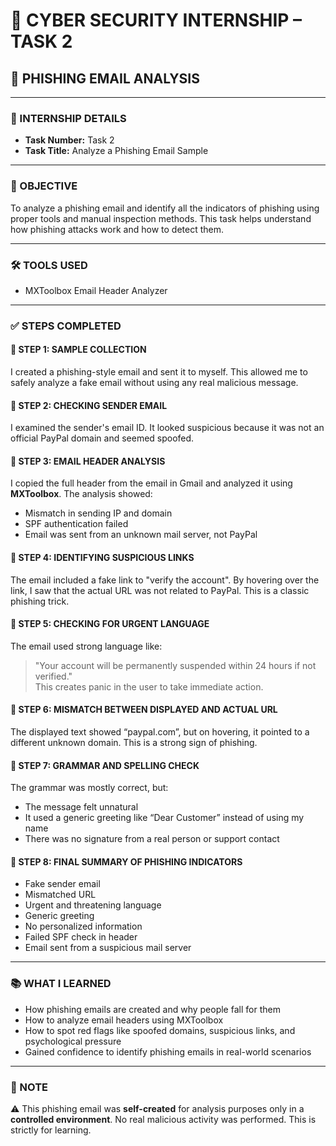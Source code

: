 # 💼 CYBER SECURITY INTERNSHIP – TASK 2  
## 🔎 PHISHING EMAIL ANALYSIS

---

### 🏢 INTERNSHIP DETAILS  
- **Task Number:** Task 2  
- **Task Title:** Analyze a Phishing Email Sample  

---

### 🎯 OBJECTIVE  
To analyze a phishing email and identify all the indicators of phishing using proper tools and manual inspection methods. This task helps understand how phishing attacks work and how to detect them.

---

### 🛠️ TOOLS USED

- MXToolbox Email Header Analyzer
  
---

### ✅ STEPS COMPLETED

#### 🔹 STEP 1: SAMPLE COLLECTION  
I created a phishing-style email and sent it to myself. This allowed me to safely analyze a fake email without using any real malicious message.

#### 🔹 STEP 2: CHECKING SENDER EMAIL  
I examined the sender's email ID. It looked suspicious because it was not an official PayPal domain and seemed spoofed.

#### 🔹 STEP 3: EMAIL HEADER ANALYSIS  
I copied the full header from the email in Gmail and analyzed it using **MXToolbox**. The analysis showed:  
- Mismatch in sending IP and domain  
- SPF authentication failed  
- Email was sent from an unknown mail server, not PayPal  

#### 🔹 STEP 4: IDENTIFYING SUSPICIOUS LINKS  
The email included a fake link to "verify the account". By hovering over the link, I saw that the actual URL was not related to PayPal. This is a classic phishing trick.

#### 🔹 STEP 5: CHECKING FOR URGENT LANGUAGE  
The email used strong language like:  
> "Your account will be permanently suspended within 24 hours if not verified."  
This creates panic in the user to take immediate action.

#### 🔹 STEP 6: MISMATCH BETWEEN DISPLAYED AND ACTUAL URL  
The displayed text showed “paypal.com”, but on hovering, it pointed to a different unknown domain. This is a strong sign of phishing.

#### 🔹 STEP 7: GRAMMAR AND SPELLING CHECK  
The grammar was mostly correct, but:  
- The message felt unnatural  
- It used a generic greeting like “Dear Customer” instead of using my name  
- There was no signature from a real person or support contact  

#### 🔹 STEP 8: FINAL SUMMARY OF PHISHING INDICATORS  
- Fake sender email  
- Mismatched URL  
- Urgent and threatening language  
- Generic greeting  
- No personalized information  
- Failed SPF check in header  
- Email sent from a suspicious mail server  

---

### 📚 WHAT I LEARNED  
- How phishing emails are created and why people fall for them  
- How to analyze email headers using MXToolbox  
- How to spot red flags like spoofed domains, suspicious links, and psychological pressure  
- Gained confidence to identify phishing emails in real-world scenarios  

---

### 📌 NOTE  
⚠️ This phishing email was **self-created** for analysis purposes only in a **controlled environment**. No real malicious activity was performed. This is strictly for learning.
